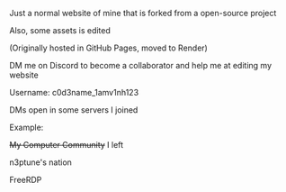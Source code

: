 Just a normal website of mine that is forked from a open-source project

Also, some assets is edited

(Originally hosted in GitHub Pages, moved to Render)

DM me on Discord to become a collaborator and help me at editing my website

Username: c0d3name_1amv1nh123

DMs open in some servers I joined

Example:

~~My Computer Community~~ I left

n3ptune's nation

FreeRDP
